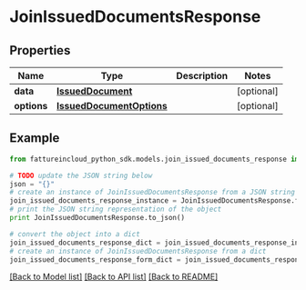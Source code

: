 # JoinIssuedDocumentsResponse


## Properties

Name | Type | Description | Notes
------------ | ------------- | ------------- | -------------
**data** | [**IssuedDocument**](IssuedDocument.md) |  | [optional] 
**options** | [**IssuedDocumentOptions**](IssuedDocumentOptions.md) |  | [optional] 

## Example

```python
from fattureincloud_python_sdk.models.join_issued_documents_response import JoinIssuedDocumentsResponse

# TODO update the JSON string below
json = "{}"
# create an instance of JoinIssuedDocumentsResponse from a JSON string
join_issued_documents_response_instance = JoinIssuedDocumentsResponse.from_json(json)
# print the JSON string representation of the object
print JoinIssuedDocumentsResponse.to_json()

# convert the object into a dict
join_issued_documents_response_dict = join_issued_documents_response_instance.to_dict()
# create an instance of JoinIssuedDocumentsResponse from a dict
join_issued_documents_response_form_dict = join_issued_documents_response.from_dict(join_issued_documents_response_dict)
```
[[Back to Model list]](../README.md#documentation-for-models) [[Back to API list]](../README.md#documentation-for-api-endpoints) [[Back to README]](../README.md)


